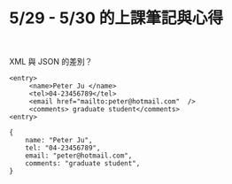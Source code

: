 # 5/29 - 5/30 的上課筆記與心得
<br>

XML 與 JSON 的差別？
```xml=
<entry>
     <name>Peter Ju </name>
     <tel>04-23456789</tel>
     <email href="mailto:peter@hotmail.com"  />
     <comments> graduate student</comments>
<entry>
```

```json=
{
    name: "Peter Ju",
    tel: "04-23456789",
    email: "peter@hotmail.com",
    comments: "graduate student",
}
```
